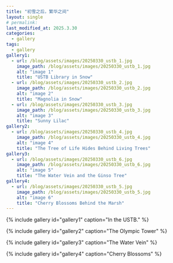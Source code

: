 ```yaml
---
title: "初雪之后，繁华之间"
layout: single
# permalink: 
last_modified_at: 2025.3.30
categories:
  - gallery
tags:
  - gallery
gallery1:
  - url: /blog/assets/images/20250330_ustb_1.jpg
    image_path: /blog/assets/images/20250330_ustb_1.jpg
    alt: "image 1"
    title: "USTB Library in Snow"
  - url: /blog/assets/images/20250330_ustb_2.jpg
    image_path: /blog/assets/images/20250330_ustb_2.jpg
    alt: "image 2"
    title: "Magnolia in Snow"
  - url: /blog/assets/images/20250330_ustb_3.jpg
    image_path: /blog/assets/images/20250330_ustb_3.jpg
    alt: "image 3"
    title: "Sunny Lilac"
gallery2:
  - url: /blog/assets/images/20250330_ustb_4.jpg
    image_path: /blog/assets/images/20250330_ustb_4.jpg
    alt: "image 4"
    title: "The Tree of Life Hides Behind Living Trees"
gallery3:
  - url: /blog/assets/images/20250330_ustb_6.jpg
    image_path: /blog/assets/images/20250330_ustb_6.jpg
    alt: "image 5"
    title: "The Water Vein and the Ginso Tree"
gallery4:
  - url: /blog/assets/images/20250330_ustb_5.jpg
    image_path: /blog/assets/images/20250330_ustb_5.jpg
    alt: "image 6"
    title: "Cherry Blossoms Behind the Marsh"
---
```



{% include gallery id="gallery1" caption="In the USTB." %}

{% include gallery id="gallery2" caption="The Olympic Tower" %}

{% include gallery id="gallery3" caption="The Water Vein" %}

{% include gallery id="gallery4" caption="Cherry Blossoms" %}
